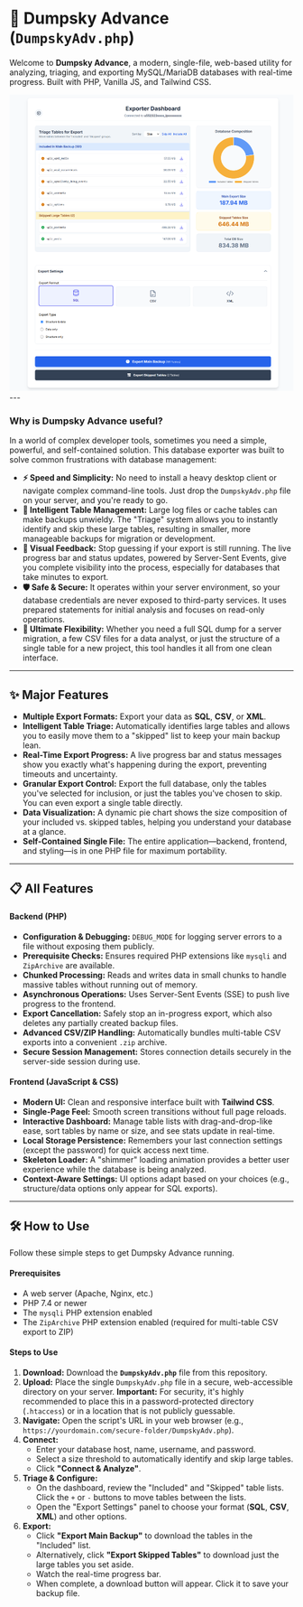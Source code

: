 # 🚀 Dumpsky Advance (`DumpskyAdv.php`)

Welcome to **Dumpsky Advance**, a modern, single-file, web-based utility for analyzing, triaging, and exporting MySQL/MariaDB databases with real-time progress. Built with PHP, Vanilla JS, and Tailwind CSS.

![Dumpsky Advance Screenshot](Dashboard.png) ---

### Why is Dumpsky Advance useful?

In a world of complex developer tools, sometimes you need a simple, powerful, and self-contained solution. This database exporter was built to solve common frustrations with database management:

* **⚡️ Speed and Simplicity:** No need to install a heavy desktop client or navigate complex command-line tools. Just drop the `DumpskyAdv.php` file on your server, and you're ready to go.
* **🧠 Intelligent Table Management:** Large log files or cache tables can make backups unwieldy. The "Triage" system allows you to instantly identify and skip these large tables, resulting in smaller, more manageable backups for migration or development.
* **💎 Visual Feedback:** Stop guessing if your export is still running. The live progress bar and status updates, powered by Server-Sent Events, give you complete visibility into the process, especially for databases that take minutes to export.
* **🛡️ Safe & Secure:** It operates within your server environment, so your database credentials are never exposed to third-party services. It uses prepared statements for initial analysis and focuses on read-only operations.
* **🧰 Ultimate Flexibility:** Whether you need a full SQL dump for a server migration, a few CSV files for a data analyst, or just the structure of a single table for a new project, this tool handles it all from one clean interface.

---

## ✨ Major Features

* **Multiple Export Formats:** Export your data as **SQL**, **CSV**, or **XML**.
* **Intelligent Table Triage:** Automatically identifies large tables and allows you to easily move them to a "skipped" list to keep your main backup lean.
* **Real-Time Export Progress:** A live progress bar and status messages show you exactly what's happening during the export, preventing timeouts and uncertainty.
* **Granular Export Control:** Export the full database, only the tables you've selected for inclusion, or just the tables you've chosen to skip. You can even export a single table directly.
* **Data Visualization:** A dynamic pie chart shows the size composition of your included vs. skipped tables, helping you understand your database at a glance.
* **Self-Contained Single File:** The entire application—backend, frontend, and styling—is in one PHP file for maximum portability.

---

## 📋 All Features

#### Backend (PHP)
* **Configuration & Debugging:** `DEBUG_MODE` for logging server errors to a file without exposing them publicly.
* **Prerequisite Checks:** Ensures required PHP extensions like `mysqli` and `ZipArchive` are available.
* **Chunked Processing:** Reads and writes data in small chunks to handle massive tables without running out of memory.
* **Asynchronous Operations:** Uses Server-Sent Events (SSE) to push live progress to the frontend.
* **Export Cancellation:** Safely stop an in-progress export, which also deletes any partially created backup files.
* **Advanced CSV/ZIP Handling:** Automatically bundles multi-table CSV exports into a convenient `.zip` archive.
* **Secure Session Management:** Stores connection details securely in the server-side session during use.

#### Frontend (JavaScript & CSS)
* **Modern UI:** Clean and responsive interface built with **Tailwind CSS**.
* **Single-Page Feel:** Smooth screen transitions without full page reloads.
* **Interactive Dashboard:** Manage table lists with drag-and-drop-like ease, sort tables by name or size, and see stats update in real-time.
* **Local Storage Persistence:** Remembers your last connection settings (except the password) for quick access next time.
* **Skeleton Loader:** A "shimmer" loading animation provides a better user experience while the database is being analyzed.
* **Context-Aware Settings:** UI options adapt based on your choices (e.g., structure/data options only appear for SQL exports).

---

## 🛠️ How to Use

Follow these simple steps to get Dumpsky Advance running.

#### Prerequisites
* A web server (Apache, Nginx, etc.)
* PHP 7.4 or newer
* The `mysqli` PHP extension enabled
* The `ZipArchive` PHP extension enabled (required for multi-table CSV export to ZIP)

#### Steps to Use

1.  **Download:** Download the **`DumpskyAdv.php`** file from this repository.
2.  **Upload:** Place the single `DumpskyAdv.php` file in a secure, web-accessible directory on your server. **Important:** For security, it's highly recommended to place this in a password-protected directory (`.htaccess`) or in a location that is not publicly guessable.
3.  **Navigate:** Open the script's URL in your web browser (e.g., `https://yourdomain.com/secure-folder/DumpskyAdv.php`).
4.  **Connect:**
    * Enter your database host, name, username, and password.
    * Select a size threshold to automatically identify and skip large tables.
    * Click **"Connect & Analyze"**.
5.  **Triage & Configure:**
    * On the dashboard, review the "Included" and "Skipped" table lists. Click the `+` or `-` buttons to move tables between the lists.
    * Open the "Export Settings" panel to choose your format (**SQL**, **CSV**, **XML**) and other options.
6.  **Export:**
    * Click **"Export Main Backup"** to download the tables in the "Included" list.
    * Alternatively, click **"Export Skipped Tables"** to download just the large tables you set aside.
    * Watch the real-time progress bar.
    * When complete, a download button will appear. Click it to save your backup file.
